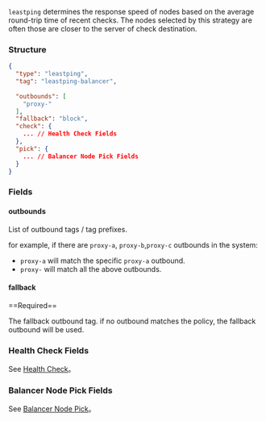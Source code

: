 `leastping` determines the response speed of nodes based on the average round-trip time of recent checks. The nodes selected by this strategy are often those are closer to the server of check destination.

### Structure

```json
{
  "type": "leastping",
  "tag": "leastping-balancer",
  
  "outbounds": [
    "proxy-"
  ],
  "fallback": "block",
  "check": {
    ... // Health Check Fields
  },
  "pick": {
    ... // Balancer Node Pick Fields
  }
}
```

### Fields

#### outbounds

List of outbound tags / tag prefixes.

for example, if there are `proxy-a`, `proxy-b`,`proxy-c` outbounds in the system:

- `proxy-a` will match the specific `proxy-a` outbound.
- `proxy-` will match all the above outbounds.

#### fallback

==Required==

The fallback outbound tag. if no outbound matches the policy, the fallback outbound will be used.

### Health Check Fields

See [Health Check](/configuration/shared/health_check/)。

### Balancer Node Pick Fields

See [Balancer Node Pick](/configuration/shared/node_pick/)。
